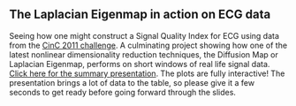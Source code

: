## The Laplacian Eigenmap in action on ECG data

Seeing how one might construct a Signal Quality Index for ECG using data from the [CinC 2011 challenge](https://physionet.org/challenge/2011/). A culminating project showing how one of the latest nonlinear dimensionality reduction techniques, the Diffusion Map or Laplacian Eigenmap, performs on short windows of real life signal data. [Click here for the summary presentation](https://yumichael.github.io/ecg-sqi/#/). The plots are fully interactive! The presentation brings a lot of data to the table, so please give it a few seconds to get ready before going forward through the slides.

